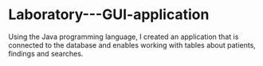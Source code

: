 # Laboratory---GUI-application
Using the Java programming language, I created an application that is connected to the database and enables working with tables about patients, findings and searches.
